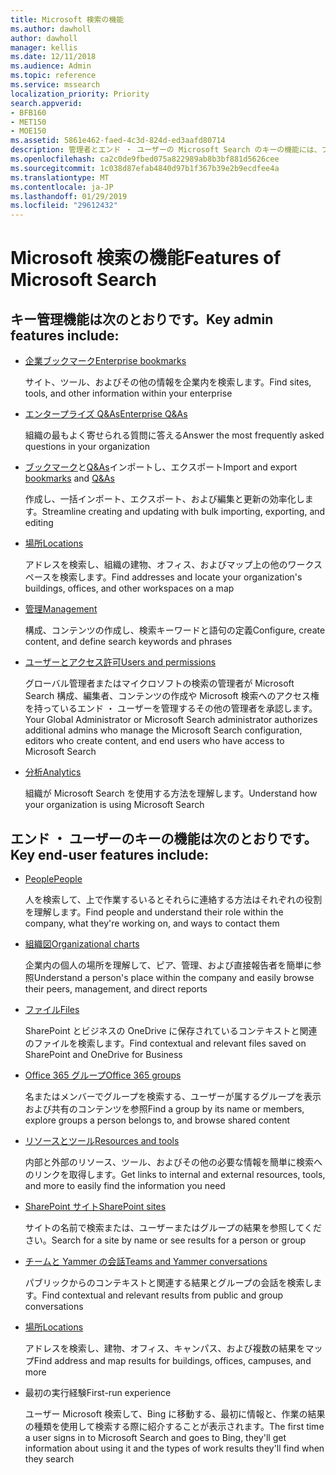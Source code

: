 ```yaml
---
title: Microsoft 検索の機能
ms.author: dawholl
author: dawholl
manager: kellis
ms.date: 12/11/2018
ms.audience: Admin
ms.topic: reference
ms.service: mssearch
localization_priority: Priority
search.appverid:
- BFB160
- MET150
- MOE150
ms.assetid: 5861e462-faed-4c3d-824d-ed3aafd80714
description: 管理者とエンド ・ ユーザーの Microsoft Search のキーの機能には、ブックマーク、Q&As、および管理およびデータの分析が含まれます。
ms.openlocfilehash: ca2c0de9fbed075a822989ab8b3bf881d5626cee
ms.sourcegitcommit: 1c038d87efab4840d97b1f367b39e2b9ecdfee4a
ms.translationtype: MT
ms.contentlocale: ja-JP
ms.lasthandoff: 01/29/2019
ms.locfileid: "29612432"
---
```

# <a name="features-of-microsoft-search"></a><span data-ttu-id="c7a97-103">Microsoft 検索の機能</span><span class="sxs-lookup"><span data-stu-id="c7a97-103">Features of Microsoft Search</span></span>

## <a name="key-admin-features-include"></a><span data-ttu-id="c7a97-104">キー管理機能は次のとおりです。</span><span class="sxs-lookup"><span data-stu-id="c7a97-104">Key admin features include:</span></span>

- [<span data-ttu-id="c7a97-105">企業ブックマーク</span><span class="sxs-lookup"><span data-stu-id="c7a97-105">Enterprise bookmarks</span></span>](create-and-manage-bookmarks.md)
    
    <span data-ttu-id="c7a97-106">サイト、ツール、およびその他の情報を企業内を検索します。</span><span class="sxs-lookup"><span data-stu-id="c7a97-106">Find sites, tools, and other information within your enterprise</span></span>
    
- [<span data-ttu-id="c7a97-107">エンタープライズ Q&As</span><span class="sxs-lookup"><span data-stu-id="c7a97-107">Enterprise Q&As</span></span>](create-and-manage-qas.md)
    
    <span data-ttu-id="c7a97-108">組織の最もよく寄せられる質問に答える</span><span class="sxs-lookup"><span data-stu-id="c7a97-108">Answer the most frequently asked questions in your organization</span></span>
    
- <span data-ttu-id="c7a97-109">[ブックマーク](bulk-create-bookmarks.md)と[Q&As](bulk-create-qas.md)インポートし、エクスポート</span><span class="sxs-lookup"><span data-stu-id="c7a97-109">Import and export [bookmarks](bulk-create-bookmarks.md) and [Q&As](bulk-create-qas.md)</span></span>
    
    <span data-ttu-id="c7a97-110">作成し、一括インポート、エクスポート、および編集と更新の効率化します。</span><span class="sxs-lookup"><span data-stu-id="c7a97-110">Streamline creating and updating with bulk importing, exporting, and editing</span></span>

- [<span data-ttu-id="c7a97-111">場所</span><span class="sxs-lookup"><span data-stu-id="c7a97-111">Locations</span></span>](locations.md)
    
    <span data-ttu-id="c7a97-112">アドレスを検索し、組織の建物、オフィス、およびマップ上の他のワークスペースを検索します。</span><span class="sxs-lookup"><span data-stu-id="c7a97-112">Find addresses and locate your organization's buildings, offices, and other workspaces on a map</span></span>
    
- [<span data-ttu-id="c7a97-113">管理</span><span class="sxs-lookup"><span data-stu-id="c7a97-113">Management</span></span>](set-up-microsoft-search.md)
    
    <span data-ttu-id="c7a97-114">構成、コンテンツの作成し、検索キーワードと語句の定義</span><span class="sxs-lookup"><span data-stu-id="c7a97-114">Configure, create content, and define search keywords and phrases</span></span>
    
- [<span data-ttu-id="c7a97-115">ユーザーとアクセス許可</span><span class="sxs-lookup"><span data-stu-id="c7a97-115">Users and permissions</span></span>](add-users.md)
    
    <span data-ttu-id="c7a97-116">グローバル管理者またはマイクロソフトの検索の管理者が Microsoft Search 構成、編集者、コンテンツの作成や Microsoft 検索へのアクセス権を持っているエンド ・ ユーザーを管理するその他の管理者を承認します。</span><span class="sxs-lookup"><span data-stu-id="c7a97-116">Your Global Administrator or Microsoft Search administrator authorizes additional admins who manage the Microsoft Search configuration, editors who create content, and end users who have access to Microsoft Search</span></span>
    
- [<span data-ttu-id="c7a97-117">分析</span><span class="sxs-lookup"><span data-stu-id="c7a97-117">Analytics </span></span>](get-insights.md) 
    
    <span data-ttu-id="c7a97-118">組織が Microsoft Search を使用する方法を理解します。</span><span class="sxs-lookup"><span data-stu-id="c7a97-118">Understand how your organization is using Microsoft Search</span></span> 
    
## <a name="key-end-user-features-include"></a><span data-ttu-id="c7a97-119">エンド ・ ユーザーのキーの機能は次のとおりです。</span><span class="sxs-lookup"><span data-stu-id="c7a97-119">Key end-user features include:</span></span>

- [<span data-ttu-id="c7a97-120">People</span><span class="sxs-lookup"><span data-stu-id="c7a97-120">People</span></span>](use/find-people-and-groups.md)
    
    <span data-ttu-id="c7a97-121">人を検索して、上で作業するいるとそれらに連絡する方法はそれぞれの役割を理解します。</span><span class="sxs-lookup"><span data-stu-id="c7a97-121">Find people and understand their role within the company, what they're working on, and ways to contact them</span></span>
    
- [<span data-ttu-id="c7a97-122">組織図</span><span class="sxs-lookup"><span data-stu-id="c7a97-122">Organizational charts</span></span>](use/find-people-and-groups.md)
    
    <span data-ttu-id="c7a97-123">企業内の個人の場所を理解して、ピア、管理、および直接報告者を簡単に参照</span><span class="sxs-lookup"><span data-stu-id="c7a97-123">Understand a person's place within the company and easily browse their peers, management, and direct reports</span></span>
    
- [<span data-ttu-id="c7a97-124">ファイル</span><span class="sxs-lookup"><span data-stu-id="c7a97-124">Files</span></span>](use/find-files.md)
    
    <span data-ttu-id="c7a97-125">SharePoint とビジネスの OneDrive に保存されているコンテキストと関連のファイルを検索します。</span><span class="sxs-lookup"><span data-stu-id="c7a97-125">Find contextual and relevant files saved on SharePoint and OneDrive for Business</span></span>
    
- [<span data-ttu-id="c7a97-126">Office 365 グループ</span><span class="sxs-lookup"><span data-stu-id="c7a97-126">Office 365 groups</span></span>](use/find-people-and-groups.md)
    
    <span data-ttu-id="c7a97-127">名またはメンバーでグループを検索する、ユーザーが属するグループを表示および共有のコンテンツを参照</span><span class="sxs-lookup"><span data-stu-id="c7a97-127">Find a group by its name or members, explore groups a person belongs to, and browse shared content</span></span>
    
- [<span data-ttu-id="c7a97-128">リソースとツール</span><span class="sxs-lookup"><span data-stu-id="c7a97-128">Resources and tools</span></span>](use/find-resources-tools-and-more.md)
    
    <span data-ttu-id="c7a97-129">内部と外部のリソース、ツール、およびその他の必要な情報を簡単に検索へのリンクを取得します。</span><span class="sxs-lookup"><span data-stu-id="c7a97-129">Get links to internal and external resources, tools, and more to easily find the information you need</span></span>
    
- [<span data-ttu-id="c7a97-130">SharePoint サイト</span><span class="sxs-lookup"><span data-stu-id="c7a97-130">SharePoint sites</span></span>](use/find-sharepoint-sites.md)
    
    <span data-ttu-id="c7a97-131">サイトの名前で検索または、ユーザーまたはグループの結果を参照してください。</span><span class="sxs-lookup"><span data-stu-id="c7a97-131">Search for a site by name or see results for a person or group</span></span>
    
- [<span data-ttu-id="c7a97-132">チームと Yammer の会話</span><span class="sxs-lookup"><span data-stu-id="c7a97-132">Teams and Yammer conversations</span></span>](use/find-conversations.md)
    
    <span data-ttu-id="c7a97-133">パブリックからのコンテキストと関連する結果とグループの会話を検索します。</span><span class="sxs-lookup"><span data-stu-id="c7a97-133">Find contextual and relevant results from public and group conversations</span></span>

- [<span data-ttu-id="c7a97-134">場所</span><span class="sxs-lookup"><span data-stu-id="c7a97-134">Locations</span></span>](use/find-locations.md)
    
    <span data-ttu-id="c7a97-135">アドレスを検索し、建物、オフィス、キャンパス、および複数の結果をマップ</span><span class="sxs-lookup"><span data-stu-id="c7a97-135">Find address and map results for buildings, offices, campuses, and more</span></span>
    
- <span data-ttu-id="c7a97-136">最初の実行経験</span><span class="sxs-lookup"><span data-stu-id="c7a97-136">First-run experience</span></span>
    
    <span data-ttu-id="c7a97-137">ユーザー Microsoft 検索して、Bing に移動する、最初に情報と、作業の結果の種類を使用して検索する際に紹介することが表示されます。</span><span class="sxs-lookup"><span data-stu-id="c7a97-137">The first time a user signs in to Microsoft Search and goes to Bing, they'll get information about using it and the types of work results they'll find when they search</span></span>